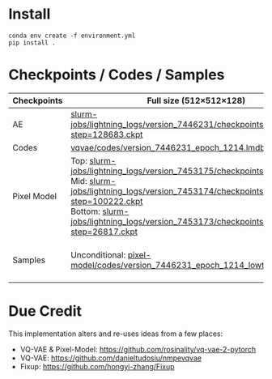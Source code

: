 # Install 
`conda env create -f environment.yml`  
`pip install .`  

# Checkpoints / Codes / Samples
| Checkpoints 	| Full size (512×512×128)                                                                                                                                                                                                                                                 	| Downscaled (256×256×128)                                                                                                                                                                     	|
|-------------	|-------------------------------------------------------------------------------------------------------------------------------------------------------------------------------------------------------------------------------------------------------------------------	|----------------------------------------------------------------------------------------------------------------------------------------------------------------------------------------------	|
| AE          	| [slurm-jobs/lightning_logs/version_7446231/checkpoints/epoch=1214-step=128683.ckpt]()                                                                                                                                                                                   	| [slurm-jobs/lightning_logs/version_7464547/checkpoints/epoch=279-step=29679.ckpt]()                                                                                                          	|
| Codes       	| [vqvae/codes/version_7446231_epoch_1214.lmdb]()                                                                                                                                                                                                                         	| [vqvae/codes/version_7464547_epoch_279.lmdb]()                                                                                                                                               	|
| Pixel Model 	| Top: [slurm-jobs/lightning_logs/version_7453175/checkpoints/last.ckpt]()<br>Mid: [slurm-jobs/lightning_logs/version_7453174/checkpoints/epoch\=945-step\=100222.ckpt]() <br>Bottom: [slurm-jobs/lightning_logs/version_7453173/checkpoints/epoch=252-step=26817.ckpt]() 	| Top: [slurm-jobs/lightning_logs/version_7492735/checkpoints/last.ckpt]()<br>Bottom: [slurm-jobs/lightning_logs/version_7490077/checkpoints/epoch=302-step=32064.ckpt]()                      	|
| Samples     	| Unconditional: [pixel-model/codes/version_7446231_epoch_1214_lowtau.pt]()                                                                                                                                                                                               	| Conditional: [pixel-model/codes/version_7464547_epoch_279_zerozeroonetau_conditioned.pt]()<br>Unconditional: [pixel-model/codes/version_7464547_epoch_279_zerozeroonetau_mixup_dropout.pt]() 	|           

# Due Credit
This implementation alters and re-uses ideas from a few places:
- VQ-VAE & Pixel-Model: https://github.com/rosinality/vq-vae-2-pytorch
- VQ-VAE: https://github.com/danieltudosiu/nmpevqvae
- Fixup: https://github.com/hongyi-zhang/Fixup

